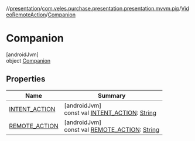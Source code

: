 //[presentation](../../../../index.md)/[com.veles.purchase.presentation.presentation.mvvm.pip](../../index.md)/[VideoRemoteAction](../index.md)/[Companion](index.md)

# Companion

[androidJvm]\
object [Companion](index.md)

## Properties

| Name | Summary |
|---|---|
| [INTENT_ACTION](-i-n-t-e-n-t_-a-c-t-i-o-n.md) | [androidJvm]<br>const val [INTENT_ACTION](-i-n-t-e-n-t_-a-c-t-i-o-n.md): [String](https://kotlinlang.org/api/latest/jvm/stdlib/kotlin/-string/index.html) |
| [REMOTE_ACTION](-r-e-m-o-t-e_-a-c-t-i-o-n.md) | [androidJvm]<br>const val [REMOTE_ACTION](-r-e-m-o-t-e_-a-c-t-i-o-n.md): [String](https://kotlinlang.org/api/latest/jvm/stdlib/kotlin/-string/index.html) |
